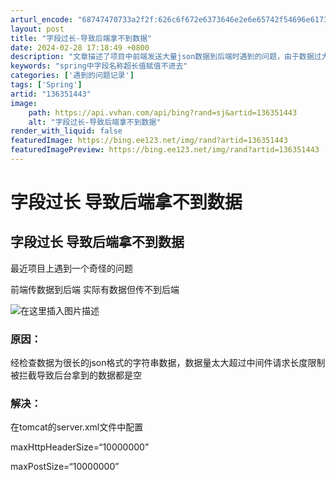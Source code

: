 ```yaml
---
arturl_encode: "68747470733a2f2f:626c6f672e6373646e2e6e65742f54696e617368655947482f:61727469636c652f64657461696c732f313336333531343433"
layout: post
title: "字段过长-导致后端拿不到数据"
date: 2024-02-28 17:18:49 +0800
description: "文章描述了项目中前端发送大量json数据到后端时遇到的问题，由于数据过大超出中间件请求长度限制，导致"
keywords: "spring中字段名称超长值赋值不进去"
categories: ['遇到的问题记录']
tags: ['Spring']
artid: "136351443"
image:
    path: https://api.vvhan.com/api/bing?rand=sj&artid=136351443
    alt: "字段过长-导致后端拿不到数据"
render_with_liquid: false
featuredImage: https://bing.ee123.net/img/rand?artid=136351443
featuredImagePreview: https://bing.ee123.net/img/rand?artid=136351443
---
```


# 字段过长 导致后端拿不到数据

## 字段过长 导致后端拿不到数据

最近项目上遇到一个奇怪的问题
  
前端传数据到后端 实际有数据但传不到后端
  
![在这里插入图片描述](https://i-blog.csdnimg.cn/blog_migrate/1db42caa698897e83cec566519dbed66.png)

### 原因：

经检查数据为很长的json格式的字符串数据，数据量太大超过中间件请求长度限制被拦截导致后台拿到的数据都是空

### 解决：

在tomcat的server.xml文件中配置
  
maxHttpHeaderSize=“10000000”
  
maxPostSize=“10000000”
